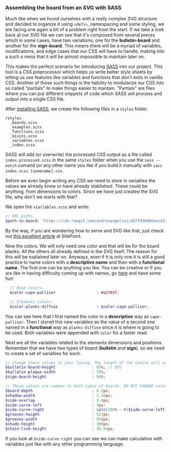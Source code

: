 ### Assembling the board from an SVG with SASS

Much like when we found ourselves with a really complex SVG structure and decided to organize it using `<defs>`, namespacing and some styling, we are facing one again a bit of a problem right from the start. If we take a look back at our SVG file we can see that it's composed from several pieces which in some cases, have two variations; one for the **bulletin-board** and another for the **sign-board**. This means there will be a myriad of variables, modifications, and edge cases that our CSS will have to handle, making into a such a mess that it will be almost impossible to maintain later on.

This makes the perfect scenario for introducing [SASS] into our project. This tool is a CSS preprocessor which helps us write better style sheets by letting us use features like variables and functions that don't exits in vanilla CSS. Another of those such things is the hability to modularize our CSS into so called "partials" to make things easier to mantain. "Partials" are files where you can put different snippets of code which SASS will process and output into a single CSS file.

After [installing SASS], we create the following files in a `styles` folder.

```
/styles
  _boards.scss
  _examples.scss
  _functions.scss
  _mixins.scss
  _variables.scss
  _index.scss
```
SASS will add (or overwrite) the processed CSS output as a file called `index.processed.scss` in the same `styles` folder when you use the `sass --watch` comand (or any other name you like if you build it manually with `sass index.scss [somename].css`.

Before we even begin writing any CSS we need to store in variables the values we already know or have already stablished. These could be anything, from dimensions to colors. Since we have just created the SVG file, why don't we starts with that?

We open the `viariables.scss` and write:

```scss
// URL paths.
$path-to-board: "https://cdn.rawgit.com/andresangelini/d57f93b605eec432fdea98b969aaac72/raw/f0ee9369b781dcf01eefc37575a99d8e5dbe7b35/board.svg";
```

By the way, if you are wondering how to serve and SVG like that, just check out [this excellent article] at SitePoint.

Now the colors. We will only need one color and that will be for the board planks. All the others all already defined in the SVG itself. The reason for this will be explained later on. Anyways, even if it is only one it is still a good practice to name colors with a **descriptive name** and then with a **functional name**. The first one can be anything you like. You can be creative or if you are like in having difficulty coming up with names, go [here][name that color] and have some fun!

```scss
  // Base colors.
  $color-cape-palliser                  : #a2703f;

  // Elements colors.
  $color-planks-diffuse                 : $color-cape-palliser;
```

You can see here that I first named the color in a **descriptive** way as `cape-palliser`. Then I stored this new variables as the value of a second one named in a **functional** way as `planks-diffuse` since it is where is going to be used. Both variables were appended with `color` for a faster read.

Next are all the variables related to the elements dimensions and positions. Remember that we have two types of board (**bulletin** and **sign**), so we need to create a set of variables for each.

```scss
// Change these values to your liking. The length of the chains will adjust automatically.
$bulletin-board-height                : 95%; // 95%
$bulletin-plaque-width                : 35%;
$sign-board-height                    : 90%;

// These values are common to both types of boards. DO NOT CHANGE unless you modified the SVG graphics.
$board-depth                          : 6.5px;
$shadow-width                         : 2.16px;
$side-overlap                         : 9.4px;
$side-curve-left                      : 5px;
$side-curve-right                     : calc(100% - #{$side-curve-left});
$grooves-height                       : 527px;
$grooves-width                        : 568px;
$shade-height                         : 308px;
$chain-link-height                    : 45.94px;
```

If you look at `$side-curve-right` you can see we can make calculation with variables just like with any other programming language.



[SASS]: https://sass-lang.com/
[installing SASS]: http://sass-lang.com/install
[this excellent article]: https://www.sitepoint.com/why-hosting-your-svgs-is-hard-and-how-to-beat-it/
[name that color]: http://chir.ag/projects/name-that-color/
